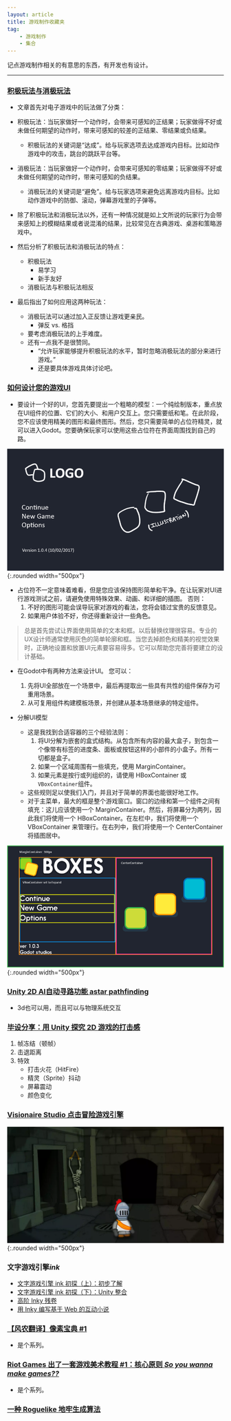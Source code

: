 ```yaml
---
layout: article
title: 游戏制作收藏夹
tag:
    - 游戏制作
    - 集合
---
```


记点游戏制作相关的有意思的东西，有开发也有设计。

<!--more-->

---

### [积极玩法与消极玩法](https://indienova.com/indie-game-development/positive-and-negative-gameplay/)

* 文章首先对电子游戏中的玩法做了分类：

>
* 积极玩法：当玩家做好一个动作时，会带来可感知的正结果；玩家做得不好或未做任何期望的动作时，带来可感知的较差的正结果、零结果或负结果。
	* 积极玩法的关键词是“达成”。给与玩家选项去达成游戏内目标。比如动作游戏中的攻击，跳台的跳跃平台等。
* 消极玩法：当玩家做好一个动作时，会带来可感知的零结果；玩家做得不好或未做任何期望的动作时，带来可感知的负结果。
	* 消极玩法的关键词是“避免”。给与玩家选项来避免远离游戏内目标。比如动作游戏中的防御、滚动，弹幕游戏里的子弹等。
* 除了积极玩法和消极玩法以外，还有一种情况就是如上文所说的玩家行为会带来感知上的模糊结果或者说混淆的结果，比较常见在古典游戏、桌游和策略游戏中。

* 然后分析了积极玩法和消极玩法的特点：
	* 积极玩法
		* 易学习
		* 新手友好
	* 消极玩法与积极玩法相反

* 最后指出了如何应用这两种玩法：
	* 消极玩法可以通过加入正反馈让游戏更亲民。
		* 弹反 vs. 格挡
	* 要考虑消极玩法的上手难度。
	* 还有一点我不是很赞同。
		* “允许玩家能够提升积极玩法的水平，暂时忽略消极玩法的部分来进行游戏。”
		* 还是要具体游戏具体讨论吧。

### [如何设计您的游戏UI](https://docs.godotengine.org/zh_CN/latest/getting_started/step_by_step/ui_main_menu.html)

* 要设计一个好的UI，您首先要提出一个粗略的模型：一个纯绘制版本，重点放在UI组件的位置、它们的大小、和用户交互上。您只需要纸和笔。在此阶段，您不应该使用精美的图形和最终图形。然后，您只需要简单的占位符精灵，就可以进入Godot。您要确保玩家可以使用这些占位符在界面周围找到自己的路。

![Image](/assets/images/ui_design_rough.png){:.rounded width="500px"}

* 占位符不一定意味着难看，但是您应该保持图形简单和干净。在让玩家对UI进行游戏测试之前，请避免使用特殊效果、动画、和详细的插图。 否则：
	1. 不好的图形可能会误导玩家对游戏的看法，您将会错过宝贵的反馈意见。
	2. 如果用户体验不好，你还得重新设计一些角色。

> 总是首先尝试让界面使用简单的文本和框。以后替换纹理很容易。专业的UX设计师通常使用灰色的简单轮廓和框。当您去掉颜色和精美的视觉效果时，正确地设置和放置UI元素要容易得多。它可以帮助您完善将要建立的设计基础。

* 在Godot中有两种方法来设计UI。 您可以：
	1. 先将UI全部放在一个场景中，最后再提取出一些具有共性的组件保存为可重用场景。
	2. 从可复用组件构建模板场景，并创建从基本场景继承的特定组件。

* 分解UI模型
	* 这是我找到合适容器的三个经验法则：
		1. 将UI分解为嵌套的盒式结构。从包含所有内容的最大盒子，到包含一个像带有标签的进度条、面板或按钮这样的小部件的小盒子。所有一切都是盒子。
		2. 如果一个区域周围有一些填充，使用 MarginContainer。
		3. 如果元素是按行或列组织的，请使用 HBoxContainer 或 ``VBoxContainer``组件。
	* 这些规则足以使我们入门，并且对于简单的界面也能很好地工作。
	* 对于主菜单，最大的框是整个游戏窗口。窗口的边缘和第一个组件之间有填充：这儿应该使用一个 MarginContainer。然后，将屏幕分为两列，因此我们将使用一个 HBoxContainer。在左栏中，我们将使用一个 VBoxContainer 来管理行。在右列中，我们将使用一个 CenterContainer 将插图居中。

![Image](/assets/images/ui_mockup_break_down.png){:.rounded width="500px"}

### [Unity 2D AI自动寻路功能 astar pathfinding](https://www.bilibili.com/video/av55205727)

* 3d也可以用，而且可以与物理系统交互

### [毕设分享：用 Unity 探究 2D 游戏的打击感](https://indienova.com/indie-game-development/2d-strike-feeling-in-unity/)

1. 帧冻结（顿帧）
2. 击退距离
3. 特效
    * 打击火花（HitFire）
    * 精灵（Sprite）抖动
    * 屏幕震动
    * 颜色变化

### [Visionaire Studio 点击冒险游戏引擎](https://indienova.com/indie-game-development/visionaire-studio-for-beginner-1/)

![Image](/assets/images/visionaire.jpg_webp){:.rounded width="500px"}

### 文字游戏引擎*ink*

* [文字游戏引擎 ink 初探（上）：初步了解](https://indienova.com/indie-game-development/sneak-peak-of-ink-markup-language-1/)
* [文字游戏引擎 ink 初探（下）：Unity 整合](https://indienova.com/indie-game-development/sneak-peak-of-ink-markup-language-2/)
* [高阶 Inky 残卷](https://indienova.com/u/blindvolf/blogread/23257)
* [用 Inky 编写基于 Web 的互动小说](https://indienova.com/u/blindvolf/blogread/23249)

### [【风农翻译】像素宝典 #1](https://indienova.com/indie-game-development/saint11-pixel-art-tutorial-1/)

* 是个系列。

### [Riot Games 出了一套游戏美术教程 #1：核心原则 *So you wanna make games??*](https://indienova.com/indie-game-development/riot-so-you-wanna-make-games-1/#iah-2)

* 是个系列。

### [一种 Roguelike 地牢生成算法](https://indienova.com/indie-game-development/roguelike-dungeon-building-algorithm/)